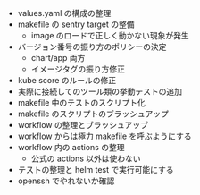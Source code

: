 - values.yaml の構成の整理
- makefile の sentry target の整備
  - image のロードで正しく動かない現象が発生
- バージョン番号の振り方のポリシーの決定
  - chart/app 両方
  - イメージタグの振り方修正
- kube score のルールの修正
- 実際に接続してのツール類の挙動テストの追加
- makefile 中のテストのスクリプト化
- makefile のスクリプトのブラッシュアップ
- workflow の整理とブラッシュアップ
- workflow からは極力 makefile を呼ぶようにする
- workflow 内の actions の整理
  - 公式の actions 以外は使わない
- テストの整理と helm test で実行可能にする
- openssh でやれないか確認
